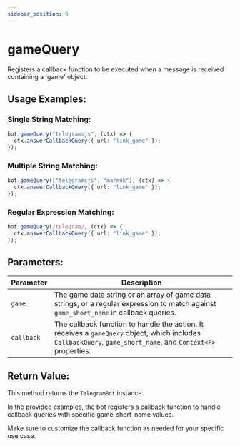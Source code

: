 ```yaml
---
sidebar_position: 8
---
```


# gameQuery

Registers a callback function to be executed when a message is received containing a 'game' object.

## Usage Examples:

### Single String Matching:

```ts
bot.gameQuery("telegramsjs", (ctx) => {
  ctx.answerCallbackQuery({ url: "link_game" });
});
```

### Multiple String Matching:

```ts
bot.gameQuery(["telegramsjs", "marmok"], (ctx) => {
  ctx.answerCallbackQuery({ url: "link_game" });
});
```

### Regular Expression Matching:

```ts
bot.gameQuery(/telegram/, (ctx) => {
  ctx.answerCallbackQuery({ url: "link_game" });
});
```

## Parameters:

| Parameter  | Description                                                                                                                                                   |
| ---------- | ------------------------------------------------------------------------------------------------------------------------------------------------------------- |
| `game`     | The game data string or an array of game data strings, or a regular expression to match against `game_short_name` in callback queries.                        |
| `callback` | The callback function to handle the action. It receives a `gameQuery` object, which includes `CallbackQuery`, `game_short_name`, and `Context<F>` properties. |

## Return Value:

This method returns the `TelegramBot` instance.

In the provided examples, the bot registers a callback function to handle callback queries with specific game_short_name values.

Make sure to customize the callback function as needed for your specific use case.
